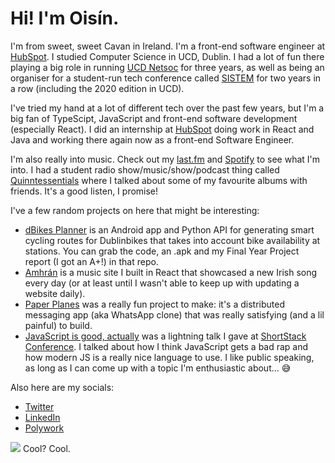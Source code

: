 # Hi! I'm Oisín.

I'm from sweet, sweet Cavan in Ireland. I'm a front-end software engineer at [HubSpot](https://www.hubspot.com/). I studied Computer Science in UCD, Dublin. I had a lot of fun there playing a big role in running [UCD Netsoc](https://netsoc.ucd.ie) for three years, as well as being an organiser for a student-run tech conference called [SISTEM](https://sistem.intersocs.ie) for two years in a row (including the 2020 edition in UCD). 

I've tried my hand at a lot of different tech over the past few years, but I'm a big fan of TypeScipt, JavaScript and front-end software development (especially React). I did an internship at [HubSpot](https://github.com/hubspot/) doing work in React and Java and working there again now as a front-end Software Engineer.

I'm also really into music. Check out my [last.fm](https://www.last.fm/user/Oisin1001/) and [Spotify](https://open.spotify.com/user/1171185445) to see what I'm into. I had a student radio show/music/show/podcast thing called [Quinntessentials](https://open.spotify.com/show/2svlOsZFI3q36MaGnnmGyC) where I talked about some of my favourite albums with friends. It's a good listen, I promise!

I've a few random projects on here that might be interesting:
* [dBikes Planner](https://github.com/oisinq/dbikes-planner) is an Android app and Python API for generating smart cycling routes for Dublinbikes that takes into account bike availability at stations. You can grab the code, an .apk and my Final Year Project report (I got an A+!) in that repo.
* [Amhrán](https://github.com/oisinq/amhran) is a music site I built in React that showcased a new Irish song every day (or at least until I wasn't able to keep up with updating a website daily).
* [Paper Planes](https://github.com/DarraghClarke/Paper-Planes) was a really fun project to make: it's a distributed messaging app (aka WhatsApp clone) that was really satisfying (and a lil painful) to build.
* [JavaScript is good, actually](https://github.com/oisinq/js-is-good) was a lightning talk I gave at [ShortStack Conference](https://shortstackcon.com/). I talked about how I think JavaScript gets a bad rap and how modern JS is a really nice language to use. I like public speaking, as long as I can come up with a topic I'm enthusiastic about... 😅

Also here are my socials:
* [Twitter](https://twitter.com/oisinq_)
* [LinkedIn](https://linkedin.com/in/oisinq)
* [Polywork](https://www.polywork.com/oisinq)


![](https://hit.yhype.me/github/profile?user_id=5693967) Cool? Cool. 

